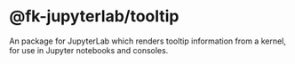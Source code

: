 # @fk-jupyterlab/tooltip

An package for JupyterLab which renders tooltip information from a kernel, for use in Jupyter notebooks and consoles.

